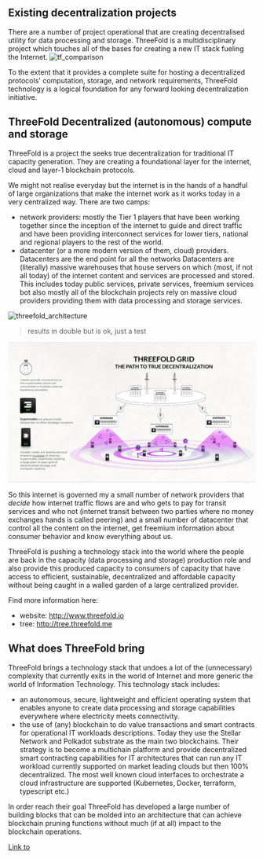 ## Existing decentralization projects

There are a number of project operational that are creating decentralised utility for data processing and storage. ThreeFold is a multidisciplinary project which touches all of the bases for creating a new IT stack fueling the Internet.
![tf_comparison](tf_comparison.png)

To the extent that it provides a complete suite for hosting a decentralized protocols' computation, storage, and network requirements, ThreeFold technology is a logical foundation for any forward looking decentralization initiative.

## ThreeFold Decentralized (autonomous) compute and storage

ThreeFold is a project the seeks true decentralization for traditional IT capacity generation. They are creating a foundational layer for the internet, cloud and layer-1 blockchain protocols.

We might not realise everyday but the internet is in the hands of a handful of large organizations that make the internet work as it works today in a very centralized way. There are two camps:
- network providers: mostly the Tier 1 players that have been working together since the inception of the internet to guide and direct traffic and have been providing interconnect services for lower tiers, national and regional players to the rest of the world.
- datacenter (or a more modern version of them, cloud) providers.  Datacenters are the end point for all the networks  Datacenters are (literally) massive warehouses that house servers on which (most, if not all today) of the internet content and services are processed and stored.  This includes today public services, private services, freemium services bot also mostly all of the blockchain projects rely on massive cloud providers providing them with data processing and storage services.

![threefold_architecture](threefold_supernode.jpg)

> results in double but is ok, just a test

![](img/a_image_.jpg)


So this internet is governed my a small number of network providers that *decide* how internet traffic flows are and who gets to pay for transit services and who not (internet transit between two parties where no money exchanges hands is called peering) and a small number of datacenter that control all the content on the internet, get freemium information about consumer behavior and know everything about us.

ThreeFold is pushing a technology stack into the world where the people are back in the capacity (data processing and storage) production role and also provide this produced capacity to consumers of capacity that have access to efficient, sustainable, decentralized and affordable capacity without being caught in a walled garden of a large centralized provider.

Find more information here:
- website: http://www.threefold.io
- tree: http://tree.threefold.me


## What does ThreeFold bring

ThreeFold brings a technology stack that undoes a lot of the (unnecessary) complexity that currently exits in the world of Internet and more generic the world of Information Technology.  This technology stack includes:
- an autonomous, secure, lightweight and efficient operating system that enables anyone to create data processing and storage capabilities everywhere where electricity meets connectivity.
- the use of (any) blockchain to do value transactions and smart contracts for operational IT workloads descriptions.  Today they use the Stellar Network and Polkadot substrate as the main two blockchains. Their strategy is to become a multichain platform and provide decentralized smart contracting capabilities for IT architectures that can run any IT workload currently supported on market leading clouds but then 100% decentralized. The most well known cloud interfaces to orchestrate a cloud infrastructure are supported (Kubernetes, Docker, terraform, typescript etc.)

In order reach their goal ThreeFold has developed a large number of building blocks that can be molded into an architecture that can achieve blockchain pruning functions without much (if at all) impact to the blockchain operations.


[Link to](casperlabs_deployment.md)

